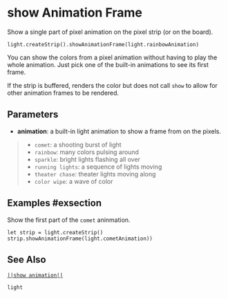 # show Animation Frame

Show a single part of pixel animation on the pixel strip (or on the board).

```sig
light.createStrip().showAnimationFrame(light.rainbowAnimation)
```
You can show the colors from a pixel animation without having to play the whole animation. Just pick
one of the built-in animations to see its first frame.

If the strip is buffered, renders the color but does not call ``show`` to allow for other animation frames to be rendered.

## Parameters

* **animation**: a built-in light animation to show a frame from on the pixels.
> * ``comet``: a shooting burst of light
> * ``rainbow``: many colors pulsing around
> * ``sparkle``: bright lights flashing all over
> * ``running lights``: a sequence of lights moving
> * ``theater chase``: theater lights moving along
> * ``color wipe``: a wave of color

## Examples #exsection

Show the first part of the ``comet`` aninmation.

```blocks
let strip = light.createStrip()
strip.showAnimationFrame(light.cometAnimation))
```
## See Also

[``||show animation||``](/reference/light/neopixelstrip/show-animation)

```package
light
```
